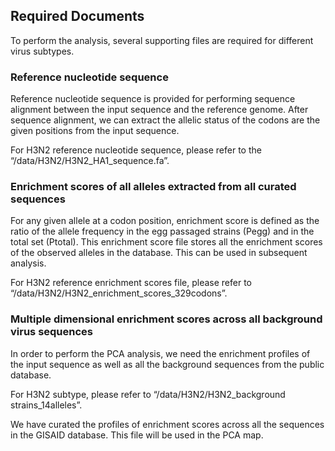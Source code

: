 ## Required Documents

To perform the analysis, several supporting files are required for different virus subtypes.
 
### Reference nucleotide sequence

Reference nucleotide sequence is provided for performing sequence alignment between the input sequence and the reference genome. After sequence alignment, we can extract the allelic status of the codons are the given positions from the input sequence. 

For H3N2 reference nucleotide sequence, please refer to the “/data/H3N2/H3N2_HA1_sequence.fa”.


### Enrichment scores of all alleles extracted from all curated sequences

For any given allele at a codon position, enrichment score is defined as the ratio of the allele frequency in the egg passaged strains (Pegg) and in the total set (Ptotal). This enrichment score file stores all the enrichment scores of the observed alleles in the database.  This can be used in subsequent analysis.
 
For H3N2 reference enrichment scores file, please refer to “/data/H3N2/H3N2_enrichment_scores_329codons”.


### Multiple dimensional enrichment scores across all background virus sequences

In order to perform the PCA analysis, we need the enrichment profiles of the input sequence as well as all the background sequences from the public database.

For H3N2 subtype, please refer to “/data/H3N2/H3N2_background strains_14alleles”.

We have curated the profiles of enrichment scores across all the sequences in the GISAID database. This file will be used in the PCA map.

